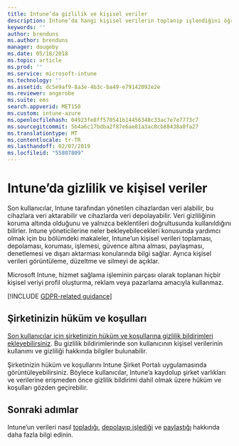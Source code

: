 ```yaml
---
title: Intune’da gizlilik ve kişisel veriler
description: Intune’da hangi kişisel verilerin toplanıp işlendiğini öğrenin.
keywords: ''
author: brenduns
ms.author: brenduns
manager: dougeby
ms.date: 05/18/2018
ms.topic: article
ms.prod: ''
ms.service: microsoft-intune
ms.technology: ''
ms.assetid: dc5e9af9-8a3e-4b3c-ba49-e79142092e2e
ms.reviewer: angerobe
ms.suite: ems
search.appverid: MET150
ms.custom: intune-azure
ms.openlocfilehash: 04923fe8ff570541b14456348c33ac7e7e7773c7
ms.sourcegitcommit: 5b4a6c17bdba2f87e6ae81a3ac0cb88438a0fa27
ms.translationtype: MT
ms.contentlocale: tr-TR
ms.lasthandoff: 02/07/2019
ms.locfileid: "55807809"
---
```

# <a name="privacy-and-personal-data-in-intune"></a>Intune’da gizlilik ve kişisel veriler

Son kullanıcılar, Intune tarafından yönetilen cihazlardan veri alabilir, bu cihazlara veri aktarabilir ve cihazlarda veri depolayabilir. Veri gizliliğinin koruma altında olduğunu ve yalnızca beklentileri doğrultusunda kullanıldığını bilirler. Intune yöneticilerine neler bekleyebilecekleri konusunda yardımcı olmak için bu bölümdeki makaleler, Intune’un kişisel verileri toplaması, depolaması, koruması, işlemesi, güvence altına alması, paylaşması, denetlemesi ve dışarı aktarması konularında bilgi sağlar. Ayrıca kişisel verileri görüntüleme, düzeltme ve silmeyi de açıklar.

Microsoft Intune, hizmet sağlama işleminin parçası olarak toplanan hiçbir kişisel veriyi profil oluşturma, reklam veya pazarlama amacıyla kullanmaz.

[!INCLUDE [GDPR-related guidance](./includes/gdpr-dsr-and-stp-note.md)]

## <a name="your-company-terms-and-conditions"></a>Şirketinizin hüküm ve koşulları

[Son kullanıcılar için şirketinizin hüküm ve koşullarına gizlilik bildirimleri ekleyebilirsiniz](company-portal-app.md). Bu gizlilik bildirimlerinde son kullanıcının kişisel verilerinin kullanımı ve gizliliği hakkında bilgiler bulunabilir.

Şirketinizin hüküm ve koşullarını Intune Şirket Portalı uygulamasında görüntüleyebilirsiniz. Böylece kullanıcılar, Intune’a kaydolup şirket varlıkları ve verilerine erişmeden önce gizlilik bildirimi dahil olmak üzere hüküm ve koşulları gözden geçirebilir.

## <a name="next-steps"></a>Sonraki adımlar

Intune’un verileri nasıl [topladığı](privacy-data-collect.md), [depolayıp işlediği](privacy-data-store-process.md) ve [paylaştığı](privacy-data-secure-share.md) hakkında daha fazla bilgi edinin. 
